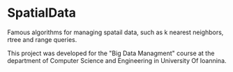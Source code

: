 # SpatialData
Famous algorithms for managing spatail data, such as k nearest neighbors, rtree and range queries.
  
  
This project was developed for the "Big Data Managment" course at the  
department of Computer Science and Engineering in University Of Ioannina.
